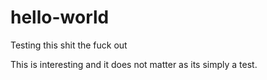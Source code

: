 # hello-world
Testing this shit the fuck out

This is interesting and it does not matter as its simply a test.
